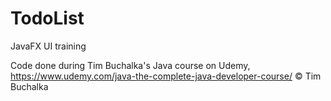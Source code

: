 # TodoList
JavaFX UI training

Code done during Tim Buchalka's Java course on Udemy,
https://www.udemy.com/java-the-complete-java-developer-course/
© Tim Buchalka
